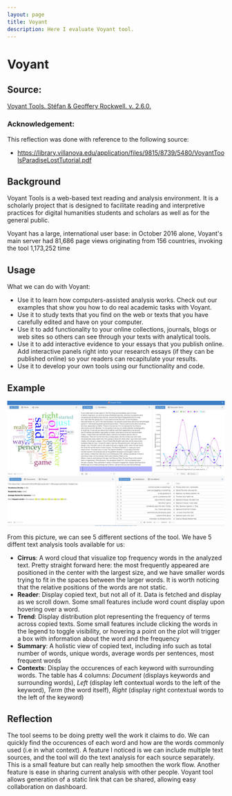 ```yaml
---
layout: page
title: Voyant
description: Here I evaluate Voyant tool.
---
```


# Voyant

## Source:

[Voyant Tools. Stéfan & Geoffery Rockwell. v. 2.6.0.](https://voyant-tools.org)

### Acknowledgement:

This reflection was done with reference to the following source:

- https://library.villanova.edu/application/files/9815/8739/5480/VoyantToolsParadiseLostTutorial.pdf

## Background

Voyant Tools is a web-based text reading and analysis environment. It is a scholarly project that is designed to facilitate reading and interpretive practices for digital humanities students and scholars as well as for the general public.

Voyant has a large, international user base: in October 2016 alone, Voyant's main server had 81,686 page views originating from 156 countries, invoking the tool 1,173,252 time

## Usage

What we can do with Voyant:

- Use it to learn how computers-assisted analysis works. Check out our examples that show you how to do real academic tasks with Voyant.
- Use it to study texts that you find on the web or texts that you have carefully edited and have on your computer.
- Use it to add functionality to your online collections, journals, blogs or web sites so others can see through your texts with analytical tools.
- Use it to add interactive evidence to your essays that you publish online. Add interactive panels right into your research essays (if they can be published online) so your readers can recapitulate your results.
- Use it to develop your own tools using our functionality and code.

## Example

![png](../assets/voyant.png)

From this picture, we can see 5 different sections of the tool. We have 5 diffent text analysis tools available for us:

- **Cirrus**: A word cloud that visualize top frequency words in the analyzed text. Pretty straight forward here: the most frequently appeared are positioned in the center with the largest size, and we have smaller words trying to fit in the spaces between the larger words. It is worth noticing that the relative positions of the words are not static.
- **Reader**: Display copied text, but not all of it. Data is fetched and display as we scroll down. Some small features include word count display upon hovering over a word.
- **Trend**: Display distribution plot representing the frequency of terms across copied texts. Some small features include clicking the words in the legend to toggle visibility, or hovering a point on the plot will trigger a box with information about the word and the frequency
- **Summary**: A holistic view of copied text, including info such as total number of words, unique words, average words per sentences, most frequent words
- **Contexts**: Display the occurences of each keyword with surrounding words. The table has 4 columns: _Document_ (displays keywords and surrounding words), _Left_ (display left contextual words to the left of the keyword), _Term_ (the word itself), _Right_ (display right contextual words to the left of the keyword)

## Reflection

The tool seems to be doing pretty well the work it claims to do. We can quickly find the occurences of each word and how are the words commonly used (i.e in what context). A feature I noticed is we can include multiple text sources, and the tool will do the text analysis for each source separately. This is a small feature but can really help smoothen the work flow. Another feature is ease in sharing current analysis with other people. Voyant tool allows generation of a static link that can be shared, allowing easy collaboration on dashboard.

```python

```
